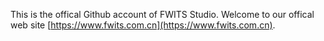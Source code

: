 This is the offical Github account of FWITS Studio. Welcome to our offical web site [https://www.fwits.com.cn](https://www.fwits.com.cn).
